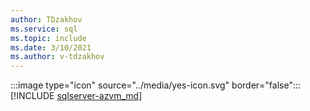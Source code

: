 ```yaml
---
author: TDzakhov
ms.service: sql
ms.topic: include
ms.date: 3/10/2021
ms.author: v-tdzakhov
---
```


:::image type="icon" source="../media/yes-icon.svg" border="false"::: [!INCLUDE [sqlserver-azvm_md](../sqlserver-azvm_md.md)]